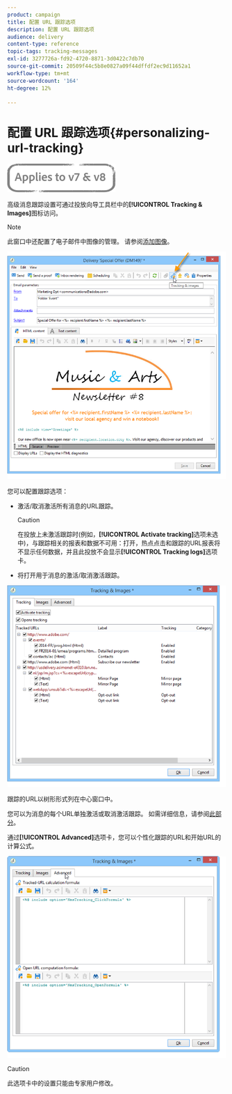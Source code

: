 ```yaml
---
product: campaign
title: 配置 URL 跟踪选项
description: 配置 URL 跟踪选项
audience: delivery
content-type: reference
topic-tags: tracking-messages
exl-id: 3277726a-fd92-4720-8871-3d0422c7db70
source-git-commit: 20509f44c5b8e0827a09f44dffdf2ec9d11652a1
workflow-type: tm+mt
source-wordcount: '164'
ht-degree: 12%

---
```


# 配置 URL 跟踪选项{#personalizing-url-tracking}

![](../../assets/common.svg)

高级消息跟踪设置可通过投放向导工具栏中的&#x200B;**[!UICONTROL Tracking & Images]**&#x200B;图标访问。

>[!NOTE]
>
>此窗口中还配置了电子邮件中图像的管理。 请参阅[添加图像](defining-the-email-content.md#adding-images)。

![](assets/s_ncs_user_email_del_tracking_ico.png)

您可以配置跟踪选项：

* 激活/取消激活所有消息的URL跟踪。

   >[!CAUTION]
   >
   >在投放上未激活跟踪时(例如，**[!UICONTROL Activate tracking]**&#x200B;选项未选中)，与跟踪相关的报表和数据不可用：打开，热点点击和跟踪的URL报表将不显示任何数据，并且此投放不会显示&#x200B;**[!UICONTROL Tracking logs]**&#x200B;选项卡。

* 将打开用于消息的激活/取消激活跟踪。

![](assets/s_ncs_user_email_del_tracking_param.png)

跟踪的URL以树形形式列在中心窗口中。

您可以为消息的每个URL单独激活或取消激活跟踪。 如需详细信息，请参阅[此部分](how-to-configure-tracked-links.md)。

通过&#x200B;**[!UICONTROL Advanced]**&#x200B;选项卡，您可以个性化跟踪的URL和开始URL的计算公式。

![](assets/s_ncs_user_email_del_tracking_param_adv.png)

>[!CAUTION]
>
>此选项卡中的设置只能由专家用户修改。
